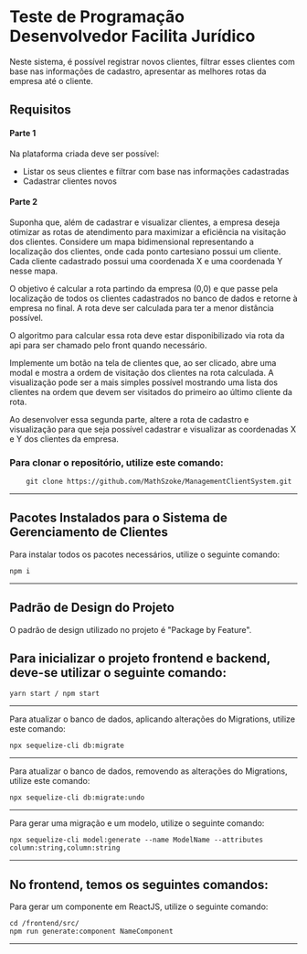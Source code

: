 # Teste de Programação Desenvolvedor Facilita Jurídico

Neste sistema, é possível registrar novos clientes, filtrar esses clientes com base nas informações de cadastro, apresentar as melhores rotas da empresa até o cliente.

## Requisitos

#### Parte 1

Na plataforma criada deve ser possível:
- Listar os seus clientes e filtrar com base nas informações cadastradas
- Cadastrar clientes novos

#### Parte 2

Suponha que, além de cadastrar e visualizar clientes, a empresa deseja otimizar as rotas de atendimento para maximizar a eficiência na visitação dos clientes. Considere um mapa bidimensional representando a localização dos clientes, onde cada ponto cartesiano possui um cliente. Cada cliente cadastrado possui uma coordenada X e uma coordenada Y nesse mapa.

O objetivo é calcular a rota partindo da empresa (0,0) e que passe pela localização de todos os clientes cadastrados no banco de dados e retorne à empresa no final. A rota deve ser calculada para ter a menor distância possível.

O algoritmo para calcular essa rota deve estar disponibilizado via rota da api para ser chamado pelo front quando necessário.

Implemente um botão na tela de clientes que, ao ser clicado, abre uma modal e mostra a ordem de visitação dos clientes na rota calculada. A visualização pode ser a mais simples possível mostrando uma lista dos clientes na ordem que devem ser visitados do primeiro ao último cliente da rota.

Ao desenvolver essa segunda parte, altere a rota de cadastro e visualização para que seja possível cadastrar e visualizar as coordenadas X e Y dos clientes da empresa.

### Para clonar o repositório, utilize este comando:
        git clone https://github.com/MathSzoke/ManagementClientSystem.git
---

## Pacotes Instalados para o Sistema de Gerenciamento de Clientes

Para instalar todos os pacotes necessários, utilize o seguinte comando:

    npm i
---

## Padrão de Design do Projeto
O padrão de design utilizado no projeto é "Package by Feature".

## Para inicializar o projeto frontend e backend, deve-se utilizar o seguinte comando:

    yarn start / npm start
---

Para atualizar o banco de dados, aplicando alterações do Migrations, utilize este comando:

    npx sequelize-cli db:migrate
---

Para atualizar o banco de dados, removendo as alterações do Migrations, utilize este comando:

    npx sequelize-cli db:migrate:undo
---

Para gerar uma migração e um modelo, utilize o seguinte comando:

    npx sequelize-cli model:generate --name ModelName --attributes column:string,column:string
---

## No frontend, temos os seguintes comandos:

Para gerar um componente em ReactJS, utilize o seguinte comando:

    cd /frontend/src/
    npm run generate:component NameComponent
---
